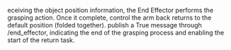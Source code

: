 eceiving the object position information, the End Effector performs the grasping action. 
Once it complete, control the arm back returns to the default position (folded together). 
publish a True message through /end_effector, indicating the end of the grasping process and enabling the start of the return task. 
